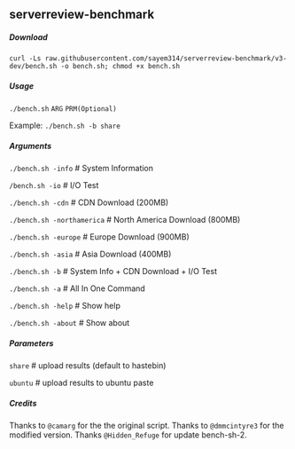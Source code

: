 ## serverreview-benchmark

##### Download

`curl -Ls raw.githubusercontent.com/sayem314/serverreview-benchmark/v3-dev/bench.sh -o bench.sh; chmod +x bench.sh`

##### Usage

`./bench.sh` `ARG` `PRM(Optional)`

Example: `./bench.sh -b share`

##### Arguments

`./bench.sh -info` # System Information

`/bench.sh -io` # I/O Test

`./bench.sh -cdn` # CDN Download (200MB)

`./bench.sh -northamerica` # North America Download (800MB)

`./bench.sh -europe` # Europe Download (900MB)

`./bench.sh -asia` # Asia Download (400MB)

`./bench.sh -b` # System Info + CDN Download + I/O Test

`./bench.sh -a` # All In One Command

`./bench.sh -help` # Show help

`./bench.sh -about` # Show about

##### Parameters

`share` # upload results (default to hastebin)

`ubuntu` # upload results to ubuntu paste


##### _Credits_

Thanks to `@camarg` for the the original script. Thanks to `@dmmcintyre3` for the modified version. Thanks `@Hidden_Refuge` for update bench-sh-2.
